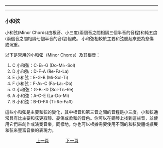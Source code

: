 ﻿---

---
<h3>小和弦</h3>
小和弦(Minor Chords)由根音、小三度(兩個音之間相隔三個半音的音程)和純五度(兩個音之間相隔七個半音的音程)組成。
小和弦相較於主要和弦聽起來更為悲傷或沉重。

以下是常用的小和弦（Minor Chords）及其根音：
1. C 小和弦：C-E♭-G (Do-Mi♭-Sol)
2. D 小和弦：D-F-A (Re-Fa-La)
3. E 小和弦：E-G-B (Mi-Sol-Ti)
4. F 小和弦：F-A♭-C (Fa-La♭-Do)
5. G 小和弦：G-B♭-D (Sol-Ti♭-Re)
6. A 小和弦：A-C-E (La-Do-Mi)
7. B 小和弦：B-D-F# (Ti-Re-Fa#)

這些小和弦是主要和弦的變化，其中根音和第三音之間的音程是小三度。小和弦通常具有比主要和弦更寂靜、憂傷或柔和的音色。你可以在鋼琴上找到這些音，並使用它們來創作或演奏音樂。同樣地，你也可以根據需要使用不同的和弦變體或擴展和弦來豐富音樂的表現力。

&nbsp;&nbsp;&nbsp;&nbsp;&nbsp;&nbsp;&nbsp;&nbsp;&nbsp;&nbsp;&nbsp;&nbsp;
&nbsp;&nbsp;&nbsp;&nbsp;&nbsp;&nbsp;&nbsp;&nbsp;&nbsp;&nbsp;&nbsp;&nbsp;
[上一頁](MainChords)
&nbsp;&nbsp;&nbsp;&nbsp;&nbsp;&nbsp;&nbsp;&nbsp;&nbsp;&nbsp;&nbsp;&nbsp;
[下一頁](Beginner)






